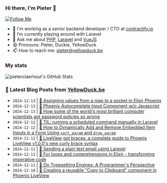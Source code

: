 ### Hi there, I'm Pieter 👋  
[![Follow Me](https://img.shields.io/github/followers/pieterclaerhout?label=Follow&style=social)](https://github.com/pieterclaerhout)

- 🏢 I'm working as a senior backend developer / CTO at [contractify.io](https://contractify.io)
- 🌱 I’m currently playing around with Laravel
- 💬 Ask me about [PHP](https://php.net), [Laravel](http://laravel.com) and [VueJS](https://vuejs.org)
- 😄 Pronouns: Pieter, Duckie, YellowDuck
- 📫 How to reach me: pieter@yellowduck.be

### My stats

![pieterclaerhout's GitHub Stats](https://github-readme-stats.vercel.app/api?username=pieterclaerhout&show_icons=true&count_private=true&line_height=40)

### 📩 Latest Blog Posts from [YellowDuck.be](https://www.yellowduck.be/)
<!-- BLOG-POST-LIST:START -->
- `2024-12-13` | [🐥 Assigning values from a map to a socket in Elixir Phoenix](https://www.yellowduck.be/posts/assigning-values-from-a-map-to-a-socket-in-elixir-phoenix)  
- `2024-12-13` | [🔗 Phoenix Autocomplete Input Component w/o Javascript](https://www.yellowduck.be/posts/autocomplete-input-component-w-o-javascript)  
- `2024-12-13` | [🔗 How some of the world&#39;s most brilliant computer scientists got password policies so wrong](https://www.yellowduck.be/posts/how-some-of-the-worlds-most-brilliant-computer-scientists-got-password-policies-so-wrong)  
- `2024-12-12` | [🐥 TIL: running a scheduled command manually in Laravel](https://www.yellowduck.be/posts/til-running-a-scheduled-command-manually-in-laravel)  
- `2024-12-12` | [🔗 How to Dynamically Add and Remove Embedded Item Inputs in a Form Using `sort_param` and `drop_param`](https://www.yellowduck.be/posts/how-to-dynamically-add-and-remove-embedded-item-inputs-in-a-form-using-sort-param-and-drop-param)  
- `2024-12-12` | [🔗 LiveView got braces: a complete guide to Phoenix LiveView v1.0.0&#39;s new curly brace syntax](https://www.yellowduck.be/posts/liveview-got-braces-a-complete-guide-to-phoenix-liveview-v1-0-0s-new-curly-brace-syntax)  
- `2024-12-11` | [🐥 Sending a plain text email using Laravel](https://www.yellowduck.be/posts/sending-a-plain-text-email-using-laravel)  
- `2024-12-11` | [🔗 For loops and comprehensions in Elixir - transforming imperative code](https://www.yellowduck.be/posts/for-loops-and-comprehensions-in-elixir-transforming-imperative-code)  
- `2024-12-11` | [🔗 On Typesetting Engines: A Programmer&#39;s Perspective](https://www.yellowduck.be/posts/on-typesetting-engines-a-programmers-perspective)  
- `2024-12-10` | [🐥 Creating a reusable &quot;Copy to Clipboard&quot; component in Phoenix LiveView](https://www.yellowduck.be/posts/creating-a-reusable-copy-to-clipboard-component-in-phoenix-liveview)  

<!-- BLOG-POST-LIST:END -->
